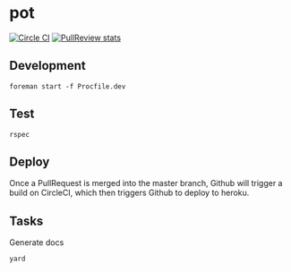 # pot

[![Circle CI](https://circleci.com/gh/dunyakirkali/pot.svg?style=svg)](https://circleci.com/gh/dunyakirkali/pot)
[![PullReview stats](https://www.pullreview.com/github/dunyakirkali/pot/badges/master.svg?token=7e7aa54dc544690452872d70b20e4465)](https://www.pullreview.com/github/dunyakirkali/pot/reviews/master)

## Development

``` foreman start -f Procfile.dev ```

## Test

``` rspec  ```

## Deploy

Once a PullRequest is merged into the master branch, Github will trigger a build on CircleCI,
which then triggers Github to deploy to heroku.

## Tasks

Generate docs

    yard